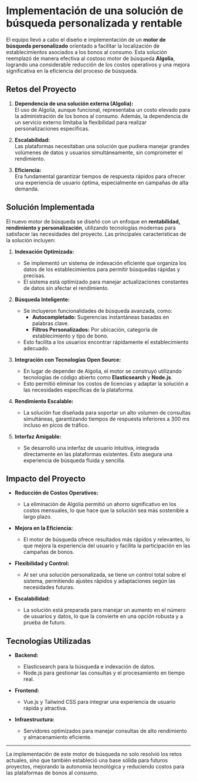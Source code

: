  # Implementación de una solución de búsqueda personalizada y rentable

El equipo llevó a cabo el diseño e implementación de un **motor de búsqueda personalizado** orientado a facilitar la localización de establecimientos asociados a los bonos al consumo. Esta solución reemplazó de manera efectiva al costoso motor de búsqueda **Algolia**, logrando una considerable reducción de los costos operativos y una mejora significativa en la eficiencia del proceso de búsqueda.

## Retos del Proyecto

1. **Dependencia de una solución externa (Algolia):**  
   El uso de Algolia, aunque funcional, representaba un costo elevado para la administración de los bonos al consumo. Además, la dependencia de un servicio externo limitaba la flexibilidad para realizar personalizaciones específicas.

2. **Escalabilidad:**  
   Las plataformas necesitaban una solución que pudiera manejar grandes volúmenes de datos y usuarios simultáneamente, sin comprometer el rendimiento.

3. **Eficiencia:**  
   Era fundamental garantizar tiempos de respuesta rápidos para ofrecer una experiencia de usuario óptima, especialmente en campañas de alta demanda.

## Solución Implementada

El nuevo motor de búsqueda se diseñó con un enfoque en **rentabilidad, rendimiento y personalización**, utilizando tecnologías modernas para satisfacer las necesidades del proyecto. Las principales características de la solución incluyen:

1. **Indexación Optimizada:**  
   - Se implementó un sistema de indexación eficiente que organiza los datos de los establecimientos para permitir búsquedas rápidas y precisas.  
   - El sistema está optimizado para manejar actualizaciones constantes de datos sin afectar el rendimiento.

2. **Búsqueda Inteligente:**  
   - Se incluyeron funcionalidades de búsqueda avanzada, como:
     - **Autocompletado:** Sugerencias instantáneas basadas en palabras clave.
     - **Filtros Personalizados:** Por ubicación, categoría de establecimiento y tipo de bono.  
   - Esto facilita a los usuarios encontrar rápidamente el establecimiento adecuado.

3. **Integración con Tecnologías Open Source:**  
   - En lugar de depender de Algolia, el motor se construyó utilizando tecnologías de código abierto como **Elasticsearch** y **Node.js**.
   - Esto permitió eliminar los costos de licencias y adaptar la solución a las necesidades específicas de la plataforma.

4. **Rendimiento Escalable:**  
   - La solución fue diseñada para soportar un alto volumen de consultas simultáneas, garantizando tiempos de respuesta inferiores a 300 ms incluso en picos de tráfico.

5. **Interfaz Amigable:**  
   - Se desarrolló una interfaz de usuario intuitiva, integrada directamente en las plataformas existentes. Esto asegura una experiencia de búsqueda fluida y sencilla.

## Impacto del Proyecto

- **Reducción de Costos Operativos:**  
  - La eliminación de Algolia permitió un ahorro significativo en los costos mensuales, lo que hace que la solución sea más sostenible a largo plazo.

- **Mejora en la Eficiencia:**  
  - El motor de búsqueda ofrece resultados más rápidos y relevantes, lo que mejora la experiencia del usuario y facilita la participación en las campañas de bonos.

- **Flexibilidad y Control:**  
  - Al ser una solución personalizada, se tiene un control total sobre el sistema, permitiendo ajustes rápidos y adaptaciones según las necesidades futuras.

- **Escalabilidad:**  
  - La solución está preparada para manejar un aumento en el número de usuarios y datos, lo que la convierte en una opción robusta y a prueba de futuro.

## Tecnologías Utilizadas

- **Backend:**  
  - Elasticsearch para la búsqueda e indexación de datos.
  - Node.js para gestionar las consultas y el procesamiento en tiempo real.

- **Frontend:**  
  - Vue.js y Tailwind CSS para integrar una experiencia de usuario rápida y atractiva.

- **Infraestructura:**  
  - Servidores optimizados para manejar consultas de alto rendimiento y almacenamiento eficiente.

---

La implementación de este motor de búsqueda no solo resolvió los retos actuales, sino que también estableció una base sólida para futuros proyectos, mejorando la autonomía tecnológica y reduciendo costos para las plataformas de bonos al consumo.
